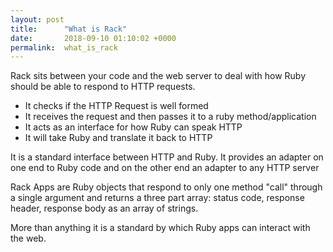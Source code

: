 ```yaml
---
layout: post
title:      "What is Rack"
date:       2018-09-10 01:10:02 +0000
permalink:  what_is_rack
---
```



Rack sits between your code and the web server to deal with how Ruby should be able to respond to HTTP requests. 

* It checks if the HTTP Request is well formed
* It receives the request and then passes it to a ruby method/application
* It acts as an interface for how Ruby can speak HTTP
* It will take Ruby and translate it back to HTTP

It is a standard interface between HTTP and Ruby. It provides an adapter on one end to Ruby code and on the other end an adapter to any HTTP server

Rack Apps are Ruby objects that respond to only one method "call" through a single argument and returns a three part array: status code, response header, response body as an array of strings.

More than anything it is a standard by which Ruby apps can interact with the web.

